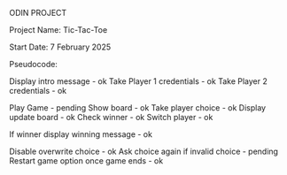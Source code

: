 ODIN PROJECT

Project Name: Tic-Tac-Toe

Start Date: 7 February 2025

Pseudocode:

Display intro message - ok
Take Player 1 credentials - ok
Take Player 2 credentials - ok

Play Game - pending
  Show board - ok
  Take player choice - ok
  Display update board - ok
  Check winner - ok
  Switch player - ok

If winner display winning message - ok

Disable overwrite choice - ok
Ask choice again if invalid choice - pending
Restart game option once game ends - ok